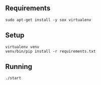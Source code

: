 ## Requirements

```
sudo apt-get install -y sox virtualenv
```

## Setup

```
virtualenv venv
venv/bin/pip install -r requirements.txt
```

## Running

```
./start
```
